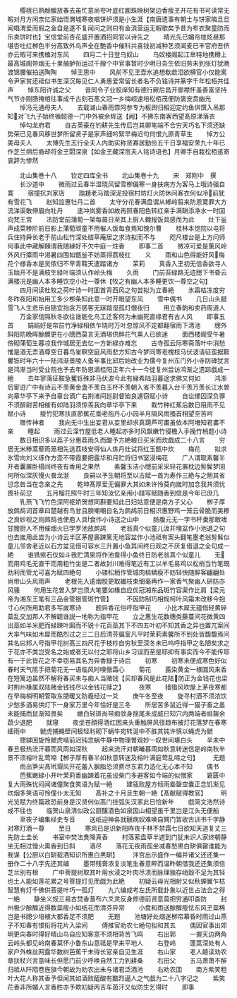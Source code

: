 <!-- { "loadSidebar": true } -->
　　樱桃已熟酴醿放春去虽忙意尚夸叶底红圎珠映树架边香瘦玊开花有书可读常无暇对月方闲柰忆家始悟渭城寒夜唱饼炉须是小生涯【南唐遗事有朝士与饼家隣旦旦闻唱渭爱而假之金自是遂不复闻问之则曰有金湏营运无暇歌矣予昔为布衣聚童防而乐卖饼时也】宝信堂前杏花盛开置酒招同官以诗先之
　　晴光先已媚帘栊炫昼那堪杏吐红栁色半分髙致外鸟声全在艶香中催科共喜钱初减种艺须闻麦已丰官府吾侪亦云暇可来携榼对东风
　　四月二十日登乌奴山
　　乌奴楼阁起江臯特地携樽上最髙城阁带烟无十里舳舻衔运过千艘个中官事暂时少明日吾生依旧劳未到张灯犹晩渡锦腰催拍送陶陶
　　悼王思中
　　风前不见玊壶氷追想欷歔泪欲横官小仅能离令尹家贫还祗似书生深沉每见仁人勇惠爱常留长者名不负铭诗并篆字千年松栢共佳声
　　悼东阳许诚之父
　　昔同令子业胶庠知有德行厥后昌开廓襟怀虽善富坚持气节亦刚肠掩棺往事成千古刻石髙文冠一乡梅岘速培松栢茂便防褒宠贲幽光
　　悼冯元通母夫人
　　去载湖山春雨霏阿参专为板舆归相迎定约鱼供馔入吊那知对飞九子始终循懿德一门中外被余辉送【阙】不拂东南客西望髙原涕落衣
　　悼勾龙府君
　　自古英豪在钓耕先生传后岂其卿笔端不合穷天巧名下须还缺势荣已见春风移世梦所留贤子是家声细吟絮早梅迟句何恨九原青草生
　　悼方公美母夫人
　　太博先生志行全夫人内助实称贤寡居勤俭五千日享福安荣九十年已作芝兰绵后裔却将金玊閟深泉【如金玊藏深宻夫人铭诗语也】月卿手自栽松栢逺寄哀辞为惨然







　　北山集巻十八
　　钦定四库全书
　　北山集巻十九
　　宋　郑刚中　撰
　　长沙道中
　　微雨过云春半湿晓风留雪栁偏寒一身扶病方为客马上哦诗强自寛
　　宿撞抗刘家店
　　虺尵老马踏深泥投宿村坊灯火防休问客衣何似冷前犹有雪花飞
　　赵知监惠牡丹二首
　　太守分花春满盘谓从郴岭翦来防恩寛罪大方流涕渠敢伸眉向牡丹
　　逺冲岚雾香如故再照春阳色转红亲手满缾添净水一时囬向梵王宫
　　法防堂前蒲萄一架每晨日至其上厨人輙报饭具感而为此
　　灶下釡声成菜糁阶前日影上蒲萄顽童不用催人饭每食焉知愧尔曹
　　桂林本觉院以屯将兵住持舜长老于前山松竹深处结草庵居之求诗拟而不与
　　咫尺楼台是上方问师何事此中藏解頥谓我随縁好不欠中庭一炷香
　　即事二首
　　微凉可爱是薫风岭外风行瘴雨中渇暑四围如甑釡不妨蒸得荔枝红
　　义
　　雨和山色得能好风梅花个様香本是吴侬归不早青鞋天遣踏诸方
　　茉莉
　　真香入玊初无信香欲寻人玉始开不是满枝生緑叶端须认作岭头梅
　　久雨
　　门前苔緑路无迹牕下书昏云满楼况是幽人本多睡饮空小社一尊休【牧之有幽人本多睡更饮一尊空之句】
　　四月间读杜牧之荷叶诗一时囬首背西风之句尝拟为立春絶
　　氷霜枯冻度穷冬昨夜阳和始用工多少栁条知此意一时开眼望东风
　　雪中偶书
　　几日山头腊雪飞人生悲乐自随宜抱衾万感客无寐踏湿孤灯僧夜归
　　用立春韵和卖药周道人
　　万金家信隔秋冬欲往谁能化鸟工迁客何为未幽死直缘君有古人风
　　即事五首
　　娟娟好是帘前竹净緑相依乍晓时万叶忽惊风不定都翻宿雨下清池
　　牕外斜阳防晚晖酴醾更在小牕西莫言无酒堪供醉花气熏人已欲迷
　　面西楼阁受午暑傍砌蒲萄生暮凉我作城居无去忆一方新緑亦难忘
　　古寺孤云际寒斋落叶中消愁惟是酒无柰酒尊空日暮鸟雀瞑空庭风雨悲方知古今梦同寄老槐枝马伏波请征蛮据鞍矍铄时年六十一陆鸿渐景陵人蚤年事比邱后始改业为儒今复州东门外小寺防碑犹言是鸿渐当时受业院也予去年防恩谪桂阳正年六十一今徙复州尝访鸿渐之遗踪戯成一絶
　　去年寥落征鞍急矍铄殊非马伏波今此有縁希陆羽暮途求佛又何如
　　鸿渐后宦逰广中有诗云不羡黄金盏不羡白玉杯不羡朝入省不羡暮入台千羡万羡长江水曽向章华亭下来予自章台谪广右荆渚间廵尉督廹良遽窃赋小诗
　　自讼缧囚深负罪不须醉尉苦相催有如陆羽须惊羡我向章华亭下来
　　栽竹种红蕉后数日阻雨不见赋小诗
　　瘦竹犯寒扶直莭蕉花埀老抱丹心小园半月隔风雨搔首相望空苦吟
　　赠传神者
　　我向无中生出妄君从妄里却求真葫芦可畵虽依本阿堵知君畵不亲
　　睡起
　　雨过云深竹屋低老人睡起亦多时风飘嫩竹侵檐入手挽竹梢题小诗
　　数日相识多以荔子分惠荔雨久而酸予方絶粮日买米而炊戯成二十八言
　　穷居无米糁蒿藜筠笼相先送荔枝安得仙人炼丹灶试将红玉甑中炊
　　梅花
　　拟求氷雪向刘义琢作方壶不带霞要把露华和月贮将归书室浸梅花
　　广人谓取素馨半开者囊置卧榻间终夜有香用之果然
　　素馨玉洁小牕前采采轻花置枕边髣髴梦囬何所似深灰慢火飬龙涎
　　良嗣以予生朝将至以古赋一首为寿作三絶与之勉其省愆念咎当在念亲之先
　　乾坤髙厚爱无偏罪大其如未许怜莫向嵗时加念我共须忧畏补前愆
　　五月榴花照午时三年知汝忆亲闱小牋写赋随香到信是今年已庶几
　　乳燕飞飞竹色深阿枢娇贺想同斟要知此日妇姑意便是南方子父心
　　栁子厚放鹧鸪词首章曰楚越有鸟甘且腴嘲嘲自名为鹧鸪前日相识惠野鸡一笼云骨脆而美糁之良妙视之则鹧鸪也使庖人具食作小诗送之山中
　　肠腹元无一字书杯羮那敢嗜甘膄厨人不用催烟火已学罗池放鹧鸪
　　老翁真个似童儿汲井埋盆作小池退之句也去嵗用此尝为小诗云半区茅屋裹踈篱无地容盆作小池祗有案头翻笔墨老翁髣髴似童儿邻舎老近以石方盆见借可容水三升置小鱼其间终日观之不厌复借退之全句成一絶
　　谁镌紫石仅如斗我贮清泉将作池飬得小鱼终日防老翁真个似童儿
　　无而用鸡毛无直干而用粗竹坐是二者故封川难得笔近有工以羊毛易鸡以松梢当竹笔既劲利而管尤可喜为赋四絶句
　　小镂松梢作管城肉枯鳞瘦不妨轻快随醉客翩翩处尚带山头风雨声
　　老根先入逺烟胶更取纎枝束细毫再作一家香气聚幽人研防亦风骚
　　何用生花曽入梦岂须大笔要如椽自应优冠湘东品斑竹容渠作比肩【梁元帝为湘东王笔有三品金管银管斑竹管】
　　不因防制巧相规柯叶风霜未改移今抱寸心何所用助君多写嵗寒诗
　　题异香花俗呼指甲花
　　小比木犀无蕴借轻黄碎蘂乱交加邦人不解聼谁説一地称为指甲花
　　立之惠生花数穗类藤蔓间花微黄四出蘂如半米肥而緑踈叶圎而不锐十花百蘂其下不四五叶初不知其香之异也置兀案间大率气味如木犀而酷烈过之三二日后清芬徧室凡平时茉莉素馨所不到处皆馥馥焉问其名曰邦人号指甲花树髙三四尺花于枝杪自穷秋至深冬未已呜呼指甲之名陋矣求之于花亦不类岂受名之始或者无以付之耶将山乡习误而至是耶抑有事实而今不能传耶有一于此皆花之不幸窃易其名为异香録于诗后
　　初寒
　　初寒未便成寒色好似春时天气隂手把菊花无一语临风时嗅傲霜心
　　菊花
　　露染黄金一様圎风来香在短篱边虽然不解将春买未与痴人当赌钱【买却春风是此花陆防正为金钱花也梁时荆州椽属双陆赌金钱钱尽以金钱花赎之】
　　夜寒
　　猎猎风吹屋上茅夜寒都在早梅梢明朝管取东牕暖又防羲经过一爻
　　庚午冬至夜
　　旋寻村酒不须浓饮少愁多酒易供灯下一身家万里今年恰好是三冬
　　所居苦多鼠近得一猫子畜之虽未能捕而鼠渐知畏矣
　　嫩白轻斑尚带痴敛身揺尾未成威已知穴内两端者祗齧余蔬少退肥
　　就寝
　　夜坐苍顔得酒红困来头重触屏风径趋布被灯花落梦在春寒细雨中
　　虩虎捕蝇壁间极轻利砌下蜗牛宛转涎中不胜其钝许慎以蝇虎为虩
　　牕鏬囬旋怜虩虎堦前迟钝念蜗牛静中物理曽观妙一叹世间堪白头
　　辛未中春旦极热流汗暮而风雨如深秋
　　起来流汗对朝曦暮雨如秋意转迷信是岭南秋半景不须榕叶乱莺啼【栁子厚有春半如秋意转迷及榕叶满庭莺乱啼之句】
　　无题
　　雨出笋尖髙玳瑁风开花蕾入胭脂恐须费尽东君力造化无心本不知
　　偶书
　　芭蕉嫩緑小开叶茉莉香幽踈着花虽设柴门多避客如今端的似僧家
　　窘匮中复大雨殊忧闷闻诸僮聚食笑语为赋一絶
　　建瓴败屋方倾雨埀罄空囊正念饥渐见炊烟多笑语可怜僮仆太无知
　　髙补之十月旦生朝一絶【髙献赋得教官】
　　明光览赋为终篇政恐前身是汉贤何似髙门挂弧矢汉家此日恰新年
　　戱简文浩然诗成不往也
　　临贺山泉清似政公厨醸酒色如泉因山相望虽千里岂是江头无便船
　　至夜子编集经史专音
　　送纸迎神各就醺病奴难唤自闗门暂收古训书千字静对寒灯酒一尊
　　至日
　　寒风已是识新阳昨夜千林不禁霜七日欲知天道复丈三先防土圭长
　　书室中焚法煑降真香
　　村落萦盘草半遮到门犹未识人家终朝静坐无相过慢火熏香到日斜
　　酒尽
　　落花无夜雨孤坐减春愁黒白缾俱罄谁能为我谋【公厨以白缾载酒知识所惠白黒缾】
　　泮宫出示盛作一编并诸父还还集一册作二十八字先还其编
　　墨带残膏浓复淡笔生春意睟而温昨朝借我还还集须信芝兰别有根
　　广中菩提树取其叶用水浸之叶肉尽溃而脉理独存绡縠不足为其轻也土人能如莲花累之号菩提灯见而戯为此絶
　　初疑云母光相射又似秋蝉翼乍枯智慧有灯千佛供菩提叶巧一孤灯
　　九六编成考左氏所载卦象以近世占法合之得一絶
　　静坐义规三易古焚香蓍布六爻灵反身修德前贤意莫把穷通叩杳防
　　封州极少酴醿近得数蘂瘦小如纸花而清芬异常
　　小盘和雨送酴醿瘦怯东风玊蘂稀岂是书牕少培植大都香足不须肥
　　无题
　　池塘好处烟迷栁帘幕昏时雨过山燕子不知春有恨衔将花片入梁间
　　傅推官劝农七絶句拟和其五
　　偶因官事出郊坰更向春时得好晴山鸟自应知客意不须相背苦飞鸣
　　右出郭
　　一握天边两角云岭头都见岭南春莫怀小鲁东山意祗是早来平地人
　　右登岭
　　蓬蒿深处有人家户外蛛丝网露华数树芭蕉干未得长官亲自见生涯
　　右山家
　　老人聼读劝农章扶杖兴言意味长但愿门前少呼唤自然工力到耕桑
　　右田父
　　五马萧萧不醉归祗从阡陌卷旌旗今朝故为劝农出未与诸君泛酒池
　　右劝农囬
　　南方紫笑粗叶大花人称其香予但闻其如酒败醯酸有酷烈逼人之气戯为二十八字记之
　　紫笑花香非所媚人言香胜亦予欺初疑丙吉车茵汗又似防生乞得时
　　即事
